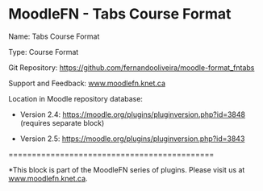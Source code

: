MoodleFN - Tabs Course Format
============================================

Name: Tabs Course Format

Type: Course Format

Git Repository: https://github.com/fernandooliveira/moodle-format_fntabs

Support and Feedback: www.moodlefn.knet.ca

Location in Moodle repository database: 

- Version 2.4: https://moodle.org/plugins/pluginversion.php?id=3848 (requires separate block)

- Version 2.5: https://moodle.org/plugins/pluginversion.php?id=3843

============================================


*This block is part of the MoodleFN series of plugins. Please visit us at www.moodlefn.knet.ca. 
